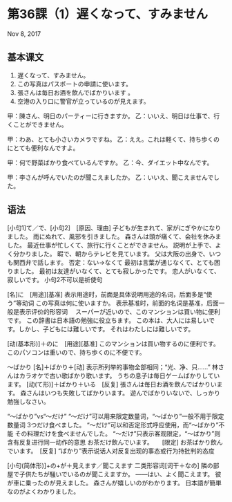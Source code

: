 # 第36課（1）遅くなって、すみません
Nov 8, 2017

## 基本课文
1. 遅くなって、すみません。
2. この写真はパスポートの申請に使います。
3. 張さんは毎日お酒を飲んでばかりいます 。
4. 空港の入り口に警官が立っているのが見えます。

甲：陳さん、明日のパーティーに行きますか。
乙：いいえ、明日は仕事で、行くことができません。

甲：わあ、とても小さいカメラですね。
乙：ええ。これは軽くて、持ち歩くのにとても便利なんですよ。

甲：何で野菜ばかり食べているんですか。
乙：今、ダイエット中なんです。

甲：李さんが呼んでいたのが聞こえましたか。
乙：いいえ、聞こえませんでした。　

## 语法
[小句1]て／で、[小句2]　[原因、理由]
子どもが生まれて、家がにぎやかになりました。
雨にぬれて、風邪を引きました。
森さんは頭が痛くて、会社を休みました。
最近仕事が忙しくて、旅行に行くことができません。 
説明が上手で、よく分かりました。
暇で、朝からテレビを見ています。
父は大阪の出身で、いつも関西弁で話します。
否定：ない→なくて
最初は言葉が通じなくて、とても困りました。
最初は友達がいなくて、とても寂しかったです。
恋人がいなくて、寂しいです。
小句2不可以是祈使句

[名]に　[用途][基准]
表示用途时，前面是具体说明用途的名词，后面多是“使う”等动词
この写真は何に使いますか。
表示基准时，前面的名词是基准，后面一般是表示评价的形容词　
スーパーが近いので、このマンションは買い物に便利です。
この辞書は日本語の勉強に役立ちます。
この本は、大人には易しいです。しかし、子どもには難しいです。
それはわたしには難しいです。

[动(基本形)]＋のに　[用途][基准]
このマンションは買い物するのに便利です。
このパソコンは重いので、持ち歩くのに不便です。

～ばかり
[名]＋ばかり＋[动]
表示所列举的事物全部相同；“光、净、只……”
林さんはカラオケで古い歌ばかり歌います。
うちの息子は毎日ゲームばかりしています。
[动(て形)]＋ばかり＋いる　[反复]
張さんは毎日お酒を飲んでばかりいます。
森さんはいつも失敗してばかりいます。
遊んでばかりいないで、しっかり勉強しなさい。

“～ばかり”vs“～だけ”
“～だけ”可以用来限定数量词，“～ばかり”一般不用于限定数量词
3つだけ食べました。
“～だけ”可以和否定形式呼应使用，而“～ばかり”不能
その料理だけを食べませんでした。
“～だけ”只表示客观限定，“～ばかり”则含有反复进行同一动作的意思
お茶だけ飲んでいます。　　[限定]
お茶ばかり飲んでいます。　[反复]
“ばかり”表示说话人对反复出现的事态或行为持批判的态度

[小句(简体形)]+の+が＋見えます／聞こえます
二类形容词[词干＋なの]
隣の部屋で子供たちが騒いでいるのが聞こえますか。
——はい、よく聞こえます。
彼が車に乗ったのが見えました。
森さんが嬉しいのがわかります。
日本語が簡単なのがよくわかりました。
